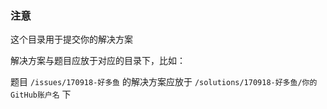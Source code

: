 ### 注意

这个目录用于提交你的解决方案

解决方案与题目应放于对应的目录下，比如：

题目 `/issues/170918-好多鱼` 的解决方案应放于 `/solutions/170918-好多鱼/你的GitHub账户名` 下
